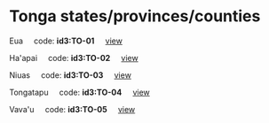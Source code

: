 # Tonga states/provinces/counties
Eua&nbsp;&nbsp;&nbsp;&nbsp;&nbsp;code: **id3:TO-01**&nbsp;&nbsp;&nbsp;&nbsp;&nbsp;[view](../export/geojson/medium/id3/to/01.geojson)&nbsp;&nbsp;&nbsp;&nbsp;&nbsp;


Ha'apai&nbsp;&nbsp;&nbsp;&nbsp;&nbsp;code: **id3:TO-02**&nbsp;&nbsp;&nbsp;&nbsp;&nbsp;[view](../export/geojson/medium/id3/to/02.geojson)&nbsp;&nbsp;&nbsp;&nbsp;&nbsp;


Niuas&nbsp;&nbsp;&nbsp;&nbsp;&nbsp;code: **id3:TO-03**&nbsp;&nbsp;&nbsp;&nbsp;&nbsp;[view](../export/geojson/medium/id3/to/03.geojson)&nbsp;&nbsp;&nbsp;&nbsp;&nbsp;


Tongatapu&nbsp;&nbsp;&nbsp;&nbsp;&nbsp;code: **id3:TO-04**&nbsp;&nbsp;&nbsp;&nbsp;&nbsp;[view](../export/geojson/medium/id3/to/04.geojson)&nbsp;&nbsp;&nbsp;&nbsp;&nbsp;


Vava'u&nbsp;&nbsp;&nbsp;&nbsp;&nbsp;code: **id3:TO-05**&nbsp;&nbsp;&nbsp;&nbsp;&nbsp;[view](../export/geojson/medium/id3/to/05.geojson)&nbsp;&nbsp;&nbsp;&nbsp;&nbsp;


